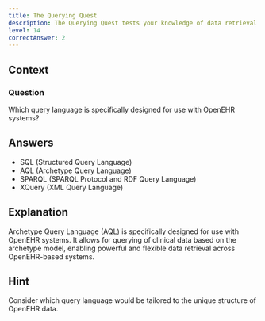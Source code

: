 ```yaml
---
title: The Querying Quest
description: The Querying Quest tests your knowledge of data retrieval in OpenEHR systems!
level: 14
correctAnswer: 2
---
```


## Context

### Question

Which query language is specifically designed for use with OpenEHR systems?

## Answers

- SQL (Structured Query Language)
- AQL (Archetype Query Language)
- SPARQL (SPARQL Protocol and RDF Query Language)
- XQuery (XML Query Language)

## Explanation

Archetype Query Language (AQL) is specifically designed for use with OpenEHR systems. It allows for querying of clinical data based on the archetype model, enabling powerful and flexible data retrieval across OpenEHR-based systems.

## Hint

Consider which query language would be tailored to the unique structure of OpenEHR data.
